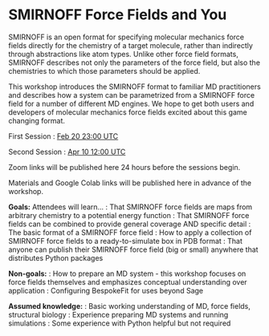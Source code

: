# SMIRNOFF Force Fields and You

SMIRNOFF is an open format for specifying molecular mechanics force fields directly for the chemistry of a target molecule, rather than indirectly through abstractions like atom types. Unlike other force field formats, SMIRNOFF describes not only the parameters of the force field, but also the chemistries to which those parameters should be applied. 

This workshop introduces the SMIRNOFF format to familiar MD practitioners and describes how a system can be parametrized from a SMIRNOFF force field for a number of different MD engines. We hope to get both users and developers of molecular mechanics force fields excited about this game changing format.

First Session
: [Feb 20 23:00 UTC](https://time.is/1000_21_Feb_2024_in_Canberra/Tokyo/Auckland,_New_Zealand/Los_Angeles/Chicago/Phoenix/New_York/UTC?SMIRNOFF_OpenFF_Workshop)

Second Session
: [Apr 10 12:00 UTC](https://time.is/2200_10_Apr_2024_in_Canberra/Beijing/Berlin/Los_Angeles/Chicago/Phoenix/New_York/London/UTC?SMIRNOFF_OpenFF_Workshop)

Zoom links will be published here 24 hours before the sessions begin.

Materials and Google Colab links will be published here in advance of the workshop.

**Goals:** Attendees will learn...
: That SMIRNOFF force fields are maps from arbitrary chemistry to a potential energy function
: That SMIRNOFF force fields can be combined to provide general coverage AND specific detail
: The basic format of a SMIRNOFF force field
: How to apply a collection of SMIRNOFF force fields to a ready-to-simulate box in PDB format
: That anyone can publish their SMIRNOFF force field (big or small) anywhere that distributes Python packages

**Non-goals:**
: How to prepare an MD system - this workshop focuses on force fields themselves and emphasizes conceptual understanding over application 
: Configuring BespokeFit for uses beyond Sage

**Assumed knowledge:**
: Basic working understanding of MD, force fields, structural biology
: Experience preparing MD systems and running simulations
: Some experience with Python helpful but not required